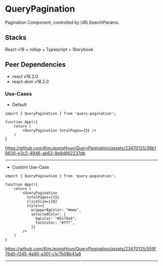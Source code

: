 # QueryPagination

Pagination Component, controlled by URLSearchParams.

## Stacks

React v18 + rollup + Typescript + Storybook

## Peer Dependencies

* react v18.2.0
* react-dom v18.2.0


### Use-Cases

* Default

```
import { QueryPagination } from 'query-pagination';

function App(){
    return (
        <QueryPagination totalPages={5} />
    )
}

```

https://github.com/KimJeongHyun/QueryPagination/assets/23470125/36b19830-e3c2-4946-ab63-8e9d862237db

---

* Custom Use-Case 

```
import { QueryPagination } from 'query-pagination';

function App(){
    return (
        <QueryPagination
          totalPages={15}
          sliceSize={10}
          styles={
            wrapperBgColor: "#eee",
            selectedColor: {
              bgColor: "#5179a4",
              fontColor: "#fff",
            }}
        />
    )
}
```

https://github.com/KimJeongHyun/QueryPagination/assets/23470125/559f76d0-f245-4a90-a301-c1c7b08b41a6

---


